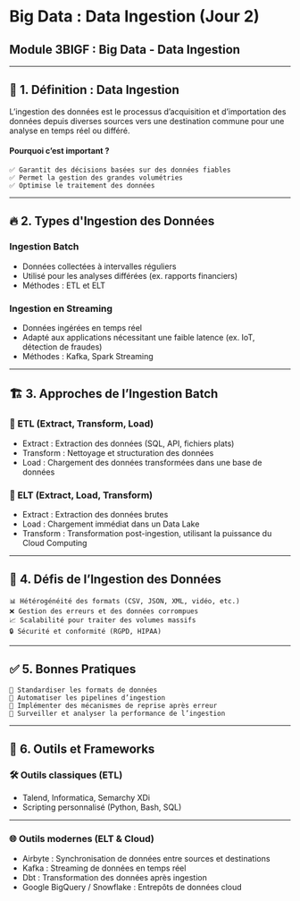 # Big Data : Data Ingestion (Jour 2)
## Module 3BIGF : Big Data - Data Ingestion
---
## 🔄 1. Définition : Data Ingestion

L’ingestion des données est le processus d’acquisition et d’importation des données depuis diverses sources vers une destination commune pour une analyse en temps réel ou différé.

#### Pourquoi c’est important ?

    ✅ Garantit des décisions basées sur des données fiables
    ✅ Permet la gestion des grandes volumétries
    ✅ Optimise le traitement des données

---
## 🔥 2. Types d'Ingestion des Données
###  Ingestion Batch

- Données collectées à intervalles réguliers
- Utilisé pour les analyses différées (ex. rapports financiers)
- Méthodes : ETL et ELT

###  Ingestion en Streaming

- Données ingérées en temps réel
- Adapté aux applications nécessitant une faible latence (ex. IoT, détection de fraudes)
- Méthodes : Kafka, Spark Streaming
---
## 🏗 3. Approches de l’Ingestion Batch
###  🔹 ETL (Extract, Transform, Load)

- Extract : Extraction des données (SQL, API, fichiers plats)
- Transform : Nettoyage et structuration des données
- Load : Chargement des données transformées dans une base de données

###  🔹 ELT (Extract, Load, Transform)

- Extract : Extraction des données brutes
- Load : Chargement immédiat dans un Data Lake
- Transform : Transformation post-ingestion, utilisant la puissance du Cloud Computing
---
## 🚧 4. Défis de l’Ingestion des Données

    📊 Hétérogénéité des formats (CSV, JSON, XML, vidéo, etc.)
    ❌ Gestion des erreurs et des données corrompues
    📈 Scalabilité pour traiter des volumes massifs
    🔒 Sécurité et conformité (RGPD, HIPAA)
---
## ✅ 5. Bonnes Pratiques

    🔹 Standardiser les formats de données
    🔹 Automatiser les pipelines d’ingestion
    🔹 Implémenter des mécanismes de reprise après erreur
    🔹 Surveiller et analyser la performance de l’ingestion

---
## 🔧 6. Outils et Frameworks
### 🛠️ Outils classiques (ETL)

- Talend, Informatica, Semarchy XDi
- Scripting personnalisé (Python, Bash, SQL)
---

### 🌐 Outils modernes (ELT & Cloud)

- Airbyte : Synchronisation de données entre sources et destinations
- Kafka : Streaming de données en temps réel
- Dbt : Transformation des données après ingestion
- Google BigQuery / Snowflake : Entrepôts de données cloud